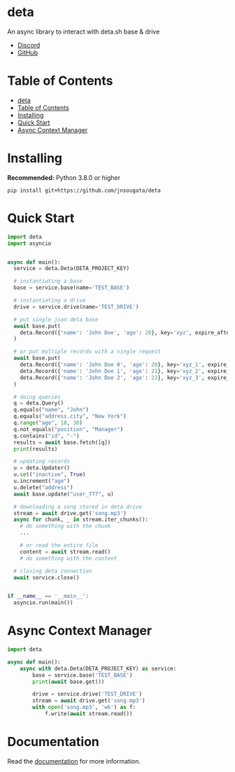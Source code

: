 # deta

An async library to interact with deta.sh base & drive

- [Discord](https://discord.gg/bh99VTt9dH)
- [GitHub](https://github.com/jnsougata)

# Table of Contents
- [deta](#deta)
- [Table of Contents](#table-of-contents)
- [Installing](#installing)
- [Quick Start](#quick-start)
- [Async Context Manager](#async-context-manager)

# Installing

**Recommended:** Python 3.8.0 or higher

```shell
pip install git+https://github.com/jnsougata/deta
```

# Quick Start

```python
import deta
import asyncio


async def main():
  service = deta.Deta(DETA_PROJECT_KEY)

  # instantiating a base
  base = service.base(name='TEST_BASE')

  # instantiating a drive
  drive = service.drive(name='TEST_DRIVE')

  # put single json deta base
  await base.put(
    deta.Record({'name': 'John Doe', 'age': 20}, key='xyz', expire_after=100)
  )

  # or put multiple records with a single request
  await base.put(
    deta.Record({'name': 'John Doe 0', 'age': 20}, key='xyz_1', expire_after=100),
    deta.Record({'name': 'John Doe 1', 'age': 21}, key='xyz_2', expire_after=100),
    deta.Record({'name': 'John Doe 2', 'age': 22}, key='xyz_3', expire_after=100)
  )

  # doing queries
  q = deta.Query()
  q.equals("name", "John")
  q.equals("address.city", "New York")
  q.range("age", 18, 30)
  q.not_equals("position", "Manager")
  q.contains("id", "-")
  results = await base.fetch([q])
  print(results)

  # updating records
  u = deta.Updater()
  u.set("inactive", True)
  u.increment("age")
  u.delete("address")
  await base.update("user_777", u)

  # downloading a song stored in deta drive
  stream = await drive.get('song.mp3')
  async for chunk, _ in stream.iter_chunks():
    # do something with the chunk
    ...

    # or read the entire file
    content = await stream.read()
    # do something with the content

  # closing deta connection
  await service.close()


if __name__ == '__main__':
  asyncio.run(main())
```

# Async Context Manager
```python
import deta

async def main():
    async with deta.Deta(DETA_PROJECT_KEY) as service:
        base = service.base('TEST_BASE')
        print(await base.get())

        drive = service.drive('TEST_DRIVE')
        stream = await drive.get('song.mp3')
        with open('song.mp3', 'wb') as f:
            f.write(await stream.read())
```
# Documentation
Read the [documentation](https://deta.readthedocs.io/en/latest/) for more information.
